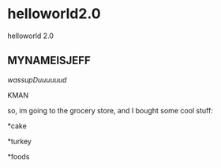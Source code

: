# helloworld2.0
helloworld 2.0

## MYNAMEISJEFF

*wassupDuuuuuud*

KMAN

so, im going to the grocery store, and I bought some cool stuff:

*cake

*turkey

*foods
